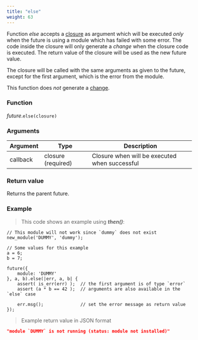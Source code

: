 ```yaml
---
title: "else"
weight: 63
---
```


Function *else* accepts a [closure](../../closure) as argument which
will be executed *only* when the future is using a module which has failed with some error.
The code inside the closure will only generate a *change* when the closure code is executed.
The return value of the closure will be used as the new future value.

The closure will be called with the same arguments as given to the future, except for the first argument, which is the error from the module.

This function does *not* generate a [change](../../../overview/changes).

### Function

*future*.`else(closure)`

### Arguments

Argument | Type | Description
-------- | ---- | -----------
callback | closure (required) | Closure when will be executed when successful

### Return value

Returns the parent future.

### Example

> This code shows an example using ***then()***:

```thingsdb,json_response,@t
// This module will not work since `dummy` does not exist
new_module('DUMMY', 'dummy');

// Some values for this example
a = 6;
b = 7;

future({
    module: 'DUMMY'
}, a, b).else(|err, a, b| {
    assert( is_err(err) );  // the first argument is of type `error`
    assert (a * b == 42 );  // arguments are also available in the `else` case

    err.msg();              // set the error message as return value
});
```

> Example return value in JSON format

```json
"module `DUMMY` is not running (status: module not installed)"
```
